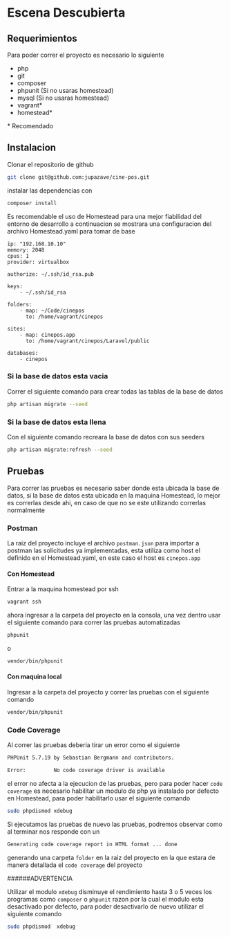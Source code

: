 # Escena Descubierta

## Requerimientos

Para poder correr el proyecto es necesario lo siguiente

* php
* git
* composer
* phpunit (Si no usaras homestead)
* mysql (Si no usaras homestead)
* vagrant*
* homestead*

\* Recomendado

## Instalacion

Clonar el repositorio de github

```bash
git clone git@github.com:jupazave/cine-pos.git
```

instalar las dependencias con

```bash
composer install
```

Es recomendable el uso de Homestead para una mejor fiabilidad del entorno de desarrollo
a continuacion se mostrara una configuracion del archivo Homestead.yaml para tomar de base

```text
ip: "192.168.10.10"
memory: 2048
cpus: 1
provider: virtualbox

authorize: ~/.ssh/id_rsa.pub

keys:
    - ~/.ssh/id_rsa

folders:
    - map: ~/Code/cinepos
      to: /home/vagrant/cinepos

sites:
    - map: cinepos.app
      to: /home/vagrant/cinepos/Laravel/public

databases:
    - cinepos
```

### Si la base de datos esta vacia

Correr el siguiente comando para crear todas las tablas de la base de datos

```bash
php artisan migrate --seed
```

### Si la base de datos esta llena

Con el siguiente comando recreara la base de datos con sus seeders 

```bash
php artisan migrate:refresh --seed
```

## Pruebas

Para correr las pruebas es necesario saber donde esta ubicada la base de datos, si la base de datos
esta ubicada en la maquina Homestead, lo mejor es correrlas desde ahi, en caso de que no se este
utilizando correrlas normalmente

### Postman

La raiz del proyecto incluye el archivo `postman.json` para importar a postman las solicitudes ya implementadas,
esta utiliza como host el definido en el Homestead.yaml, en este caso el host es `cinepos.app`

#### Con Homestead

Entrar a la maquina homestead por ssh

```bash
vagrant ssh
```

ahora ingresar a la carpeta del proyecto en la consola, una vez dentro 
usar el siguiente comando para correr las pruebas automatizadas

```bash
phpunit
```
o
```bash
vendor/bin/phpunit
```

#### Con maquina local

Ingresar a la carpeta del proyecto y correr las pruebas con el siguiente comando

```bash
vendor/bin/phpunit
```

### Code Coverage 

Al correr las pruebas deberia tirar un error como el siguiente

```bash
PHPUnit 5.7.19 by Sebastian Bergmann and contributors.

Error:         No code coverage driver is available
```

el error no afecta a la ejecucion de las pruebas, pero para poder hacer `code coverage` es necesario habilitar
un modulo de php ya instalado por defecto en Homestead, para poder habilitarlo usar el siguiente comando

```bash
sudo phpdismod xdebug
```

Si ejecutamos las pruebas de nuevo las pruebas, podremos observar como al terminar nos responde con un
 
```bash
Generating code coverage report in HTML format ... done
``` 

generando una carpeta `folder` en la raiz del proyecto en la que estara de manera detallada el `code coverage` del proyecto

######ADVERTENCIA

Utilizar el modulo `xdebug` disminuye el rendimiento hasta 3 o 5 veces los programas como `composer` o `phpunit`
 razon por la cual el modulo esta desactivado por defecto, para poder desactivarlo de nuevo utilizar el siguiente comando
 
 ```bash
 sudo phpdismod  xdebug
 ```